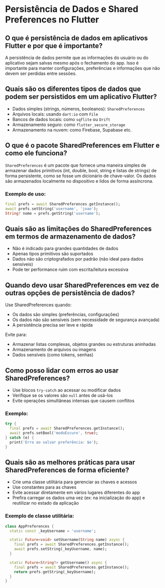 # Persistência de Dados e Shared Preferences no Flutter

## O que é persistência de dados em aplicativos Flutter e por que é importante?

A persistência de dados permite que as informações do usuário ou do aplicativo sejam salvas mesmo após o fechamento do app. Isso é importante para manter configurações, preferências e informações que não devem ser perdidas entre sessões.

## Quais são os diferentes tipos de dados que podem ser persistidos em um aplicativo Flutter?

* Dados simples (strings, números, booleanos): `SharedPreferences`
* Arquivos locais: usando `dart:io` com `File`
* Bancos de dados locais: como `sqflite` ou `Drift`
* Armazenamento seguro: como `flutter_secure_storage`
* Armazenamento na nuvem: como Firebase, Supabase etc.

## O que é o pacote SharedPreferences em Flutter e como ele funciona?

`SharedPreferences` é um pacote que fornece uma maneira simples de armazenar dados primitivos (int, double, bool, string e listas de strings) de forma persistente, como se fosse um dicionário de chave-valor. Os dados são armazenados localmente no dispositivo e lidos de forma assíncrona.

### Exemplo de uso:

```dart
final prefs = await SharedPreferences.getInstance();
await prefs.setString('username', 'joao');
String? nome = prefs.getString('username');
```

## Quais são as limitações do SharedPreferences em termos de armazenamento de dados?

* Não é indicado para grandes quantidades de dados
* Apenas tipos primitivos são suportados
* Dados não são criptografados por padrão (não ideal para dados sensíveis)
* Pode ter performance ruim com escrita/leitura excessiva

## Quando devo usar SharedPreferences em vez de outras opções de persistência de dados?

Use SharedPreferences quando:

* Os dados são simples (preferências, configurações)
* Os dados não são sensíveis (sem necessidade de segurança avançada)
* A persistência precisa ser leve e rápida

Evite para:

* Armazenar listas complexas, objetos grandes ou estruturas aninhadas
* Armazenamento de arquivos ou imagens
* Dados sensíveis (como tokens, senhas)

## Como posso lidar com erros ao usar SharedPreferences?

* Use blocos `try-catch` ao acessar ou modificar dados
* Verifique se os valores são `null` antes de usá-los
* Evite operações simultâneas intensas que causem conflitos

### Exemplo:

```dart
try {
  final prefs = await SharedPreferences.getInstance();
  await prefs.setBool('modoEscuro', true);
} catch (e) {
  print('Erro ao salvar preferência: $e');
}
```

## Quais são as melhores práticas para usar SharedPreferences de forma eficiente?

* Crie uma classe utilitária para gerenciar as chaves e acessos
* Use constantes para as chaves
* Evite acessar diretamente em vários lugares diferentes do app
* Prefira carregar os dados uma vez (ex: na inicialização do app) e reutilizar no estado da aplicação

### Exemplo de classe utilitária:

```dart
class AppPreferences {
  static const _keyUsername = 'username';

  static Future<void> setUsername(String name) async {
    final prefs = await SharedPreferences.getInstance();
    await prefs.setString(_keyUsername, name);
  }

  static Future<String?> getUsername() async {
    final prefs = await SharedPreferences.getInstance();
    return prefs.getString(_keyUsername);
  }
}
```
